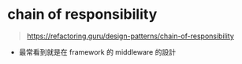 # chain of responsibility
> https://refactoring.guru/design-patterns/chain-of-responsibility

- 最常看到就是在 framework 的 middleware 的設計